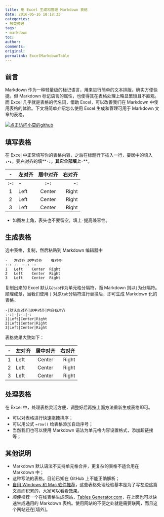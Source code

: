 ```yaml
---
title: 用 Excel 生成和管理 Markdown 表格
date: 2016-05-16 18:18:33
categories:
- 触类旁通
tags:
- markdown
toc:
author:
comments:
original:
permalink: ExcelMarkdownTable
---
```


<h2 id="intro">前言</h2>Markdown 作为一种轻量级的标记语言，用来进行简单的文本排版，确实方便快捷。但 Markdown 标记语言的属性，也使得其在表格处理上略显繁琐且不直观。而 Excel 几乎就是表格的代名词，借助 Excel，可以改善我们在 Markdown 中使用表格的体验。下文将简单介绍怎么使用 Excel 生成和管理可用于 Markdown 文章的表格。

<!-- more -->
[![点击访问小莫的github](http://static.xiaomo.info/images/markdown.png)](https://github.com/qq83387856)
## 填写表格
在 Excel 中正常填写你的表格内容，之后在标题行下插入一行，要居中的填入 **`:-:`**，要右对齐的填**`-:`**，其它全部填上**`-`**。

-|左对齐|居中对齐|右对齐
:-:|-|:-:|-:
**:-:**|**-**|**:-:**|**-**:
1|Left|Center|Right
2|Left|Center|Right
3|Left|Center|Right
- 如图左上角，表头也不要留空，填上`-`提高兼容性。


## 生成表格
选中表格，复制，然后粘贴到 Markdown 编辑器中

```
-	左对齐	居中对齐	右对齐
:-:	:-	:-:	-:
1	Left	Center	Right
2	Left	Center	Right
3	Left	Center	Right
```

复制出来的 Excel 默认以`tab`作为单元格分隔符，而 Markdown 则以`|`为分隔符。顺理成章，当我们使用 `|` 对原`tab`分隔符进行替换后，即可生成 Markdown 化的表格。

```
-|默认左对齐|居中对齐|内容右对齐
:-:|-|:-:|-:
1|Left|Center|Right
2|Left|Center|Right
3|Left|Center|Right
```

表格效果大致如下：

-|左对齐|居中对齐|右对齐
:-:|-|:-:|-:
1|Left|Center|Right
2|Left|Center|Right
3|Left|Center|Right


## 处理表格
在 Excel 中，处理表格灵活方便，调整好后再按上面方法重新生成表格即可。

- 可以对表格进行快速拖拽排序；
- 可以用公式 `=row()` 给表格添加自动序号；
- 当然我们也可以使用 Markdown 语法为单元格内容设置格式，添加超链接等；


## 其他说明

- Markdown 默认语法不支持单元格合并，更复杂的表格不适合用在 Markdown 中；
- 这种写法的表格，目前已知在 GitHub 上不能正确解析；
- [自用 Windows 和 Mac 软件推荐](/2015/09/20/windows-mac-software/)，这些表格处理经验基本是为了写左边这篇文章而积累的，大家可以看看效果。
- 顺便推荐一个在线表格生成网站，[Tables Generator.com](http://www.tablesgenerator.com/markdown_tables)，在上面也可以快速生成通用的 Markdown 表格。使用网站的不便之处就是需要联网，而且这个网站还在[墙外]。
